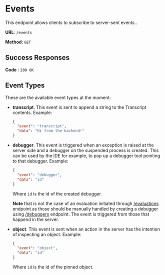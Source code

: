 # Events

This endpoint allows clients to subscribe to server-sent events..

**URL**: `/events`

**Method**: `GET`

## Success Responses

**Code** : `200 OK`

## Event Types

These are the available event types at the moment:
- **transcript**. This event is sent to append a string to the Transcript contents. Example:
  
  ```json
  {
    "event": "transcript",
    "data": "Hi from the backend!"
  }
  ``` 
- **debugger**. This event is triggered when an exception is raised at the server side and a debugger on the suspended process is created. This can be used by the IDE for example, to pop up a debugger tool pointing to that debugger. Example:
  
  ```json
  {
    "event": "debugger",
    "data": "id"
  }
  ``` 
  Where `id` is the id of the created debugger.
  
  **Note** that is not the case of an evaluation initiated through [/evaluations](../evaluations/post.md) endpoint as those should be manually handled by creating a debugger using [/debuggers](../debuggers/post.md) endpoint. The event is triggered from those that happend in the server.
- **object**. This event is sent when an action in the server has the intention of inspecting an object. Example:
  
  ```json
  {
    "event": "object",
    "data": "id"
  }
  ``` 
  Where `id` is the id of the pinned object.
  
